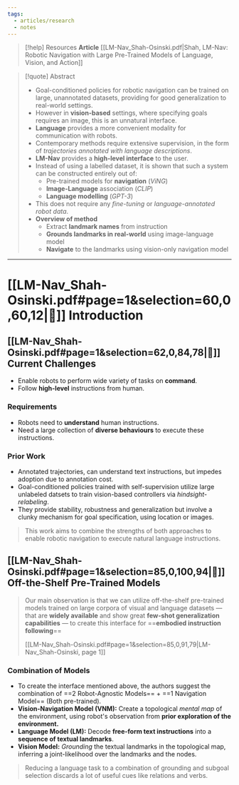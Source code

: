 ```yaml
---
tags:
  - articles/research
  - notes
---
```

> [!help] Resources
> **Article**
> [[LM-Nav_Shah-Osinski.pdf|Shah, LM-Nav: Robotic Navigation with Large Pre-Trained Models of Language, Vision, and Action]]


> [!quote] Abstract
> - Goal-conditioned policies for robotic navigation can be trained on large, unannotated datasets, providing for good generalization to real-world settings.
> - However in **vision-based** settings, where specifying goals requires an image, this is an unnatural interface.
> - **Language** provides a more convenient modality for communication with robots.
> - Contemporary methods require extensive supervision, in the form of *trajectories annotated with language descriptions*.
> - **LM-Nav** provides a **high-level interface** to the user.
> - Instead of using a labelled dataset, it is shown that such a system can be constructed entirely out of:
> 	- Pre-trained models for **navigation** (*ViNG*)
> 	- **Image-Language** association (*CLIP*)
> 	- **Language modelling** (*GPT-3*)
> - This does not require any *fine-tuning* or *language-annotated robot data*.
> - **Overview of method**
> 	- Extract **landmark names** from instruction
> 	- **Grounds landmarks in real-world** using image-language model
> 	- **Navigate** to the landmarks using vision-only navigation model

---
# [[LM-Nav_Shah-Osinski.pdf#page=1&selection=60,0,60,12|🔗]] Introduction 

## [[LM-Nav_Shah-Osinski.pdf#page=1&selection=62,0,84,78|🔗]] Current Challenges

- Enable robots to perform wide variety of tasks on **command**.
- Follow **high-level** instructions from human.

### Requirements

- Robots need to **understand** human instructions.
- Need a large collection of **diverse behaviours** to execute these instructions.

### Prior Work

- Annotated trajectories, can understand text instructions, but impedes adoption due to annotation cost.
- Goal-conditioned policies trained with self-supervision utilize large unlabeled datsets to train vision-based controllers via *hindsight-relabeling*.
- They provide stability, robustness and generalization but involve a clunky mechanism for goal specification, using location or images.

> This work aims to combine the strengths of both approaches to enable robotic navigation to execute natural language instructions.

## [[LM-Nav_Shah-Osinski.pdf#page=1&selection=85,0,100,94|🔗]] Off-the-Shelf Pre-Trained Models

> Our main observation is that we can utilize off-the-shelf pre-trained models trained on large corpora of visual and language datasets — that are **widely available** and show great **few-shot generalization capabilities** — to create this interface for ==**embodied instruction following**==
>
> [[LM-Nav_Shah-Osinski.pdf#page=1&selection=85,0,91,79|LM-Nav_Shah-Osinski, page 1]]

### Combination of Models

- To create the interface mentioned above, the authors suggest the combination of ==2 Robot-Agnostic Models== + ==1 Navigation Model== (Both pre-trained).
- **Vision-Navigation Model (VNM):** Create a topological *mental map* of the environment, using robot's observation from **prior exploration of the environment.**
- **Language Model (LM):** Decode **free-form text instructions** into a **sequence of textual landmarks**.
- **Vision Model:** *Grounding* the textual landmarks in the topological map, inferring a joint-likelihood over the landmarks and the nodes.

> Reducing a language task to a combination of grounding and subgoal selection discards a lot of useful cues like relations and verbs.


